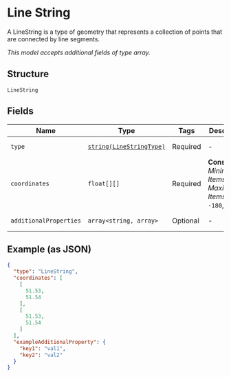 
# Line String

A LineString is a type of geometry that represents a collection of points that are connected by line segments.

*This model accepts additional fields of type array.*

## Structure

`LineString`

## Fields

| Name | Type | Tags | Description | Getter | Setter |
|  --- | --- | --- | --- | --- | --- |
| `type` | [`string(LineStringType)`](../../doc/models/line-string-type.md) | Required | - | getType(): string | setType(string type): void |
| `coordinates` | `float[][]` | Required | **Constraints**: *Minimum Items*: `2`, *Maximum Items*: `63`, `>= -180`, `<= 180` | getCoordinates(): array | setCoordinates(array coordinates): void |
| `additionalProperties` | `array<string, array>` | Optional | - | findAdditionalProperty(string key): array | additionalProperty(string key, array value): void |

## Example (as JSON)

```json
{
  "type": "LineString",
  "coordinates": [
    [
      51.53,
      51.54
    ],
    [
      51.53,
      51.54
    ]
  ],
  "exampleAdditionalProperty": {
    "key1": "val1",
    "key2": "val2"
  }
}
```

